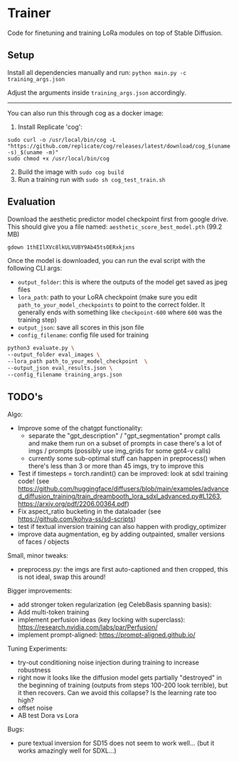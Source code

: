 # Trainer

Code for finetuning and training LoRa modules on top of Stable Diffusion.

## Setup

Install all dependencies manually and run:
`python main.py -c training_args.json`

Adjust the arguments inside `training_args.json` accordingly.

--- 

You can also run this through cog as a docker image:
1. Install Replicate 'cog':

```
sudo curl -o /usr/local/bin/cog -L "https://github.com/replicate/cog/releases/latest/download/cog_$(uname -s)_$(uname -m)"
sudo chmod +x /usr/local/bin/cog
```

2. Build the image with `sudo cog build`
3. Run a training run with `sudo sh cog_test_train.sh`

## Evaluation

Download the aesthetic predictor model checkpoint first from google drive. This should give you a file named: `aesthetic_score_best_model.pth` (99.2 MB)

```bash
gdown 1thEIlXVc8lkULVUBY9Ab45tsOERxkjxns
```

Once the model is downloaded, you can run the eval script with the following CLI args:

- `output_folder`: this is where the outputs of the model get saved as jpeg files
- `lora_path`: path to your LoRA checkpoint (make sure you edit `path_to_your_model_checkpoints` to point to the correct folder. It generally ends with something like `checkpoint-600` where `600` was the training step)
- `output_json`: save all scores in this json file
- `config_filename`: config file used for training

```bash
python3 evaluate.py \
--output_folder eval_images \
--lora_path path_to_your_model_checkpoint  \
--output_json eval_results.json \
--config_filename training_args.json
```


## TODO's

Algo:
- Improve some of the chatgpt functionality:
    - separate the "gpt_description" / "gpt_segmentation" prompt calls and make them run on a subset of prompts in case there's a lot of imgs / prompts (possibly use img_grids for some gpt4-v calls)
    - currently some sub-optimal stuff can happen in preprocess() when there's less than 3 or more than 45 imgs, try to improve this
- Test if timesteps = torch.randint() can be improved: look at sdxl training code! (see https://github.com/huggingface/diffusers/blob/main/examples/advanced_diffusion_training/train_dreambooth_lora_sdxl_advanced.py#L1263, https://arxiv.org/pdf/2206.00364.pdf)
- Fix aspect_ratio bucketing in the dataloader (see https://github.com/kohya-ss/sd-scripts)
- test if textual inversion training can also happen with prodigy_optimizer
- improve data augmentation, eg by adding outpainted, smaller versions of faces / objects

Small, minor tweaks:
- preprocess.py: the imgs are first auto-captioned and then cropped, this is not ideal, swap this around!

Bigger improvements:
- add stronger token regularization (eg CelebBasis spanning basis):
- Add multi-token training
- implement perfusion ideas (key locking with superclass): https://research.nvidia.com/labs/par/Perfusion/
- implement prompt-aligned: https://prompt-aligned.github.io/

Tuning Experiments:
- try-out conditioning noise injection during training to increase robustness
- right now it looks like the diffusion model gets partially "destroyed" in the beginning of training (outputs from steps 100-200 look terrible), 
but it then recovers. Can we avoid this collapse? Is the learning rate too high?
- offset noise
- AB test Dora vs Lora

Bugs:
- pure textual inversion for SD15 does not seem to work well... (but it works amazingly well for SDXL...)
